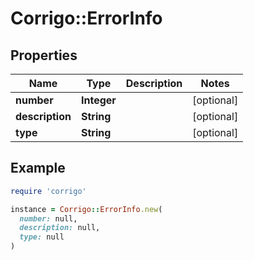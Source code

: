 # Corrigo::ErrorInfo

## Properties

| Name | Type | Description | Notes |
| ---- | ---- | ----------- | ----- |
| **number** | **Integer** |  | [optional] |
| **description** | **String** |  | [optional] |
| **type** | **String** |  | [optional] |

## Example

```ruby
require 'corrigo'

instance = Corrigo::ErrorInfo.new(
  number: null,
  description: null,
  type: null
)
```

